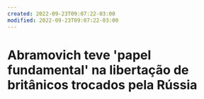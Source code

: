 ```yaml
---
created: 2022-09-23T09:07:22-03:00
modified: 2022-09-23T09:07:22-03:00
---
```


# Abramovich teve 'papel fundamental' na libertação de britânicos trocados pela Rússia

